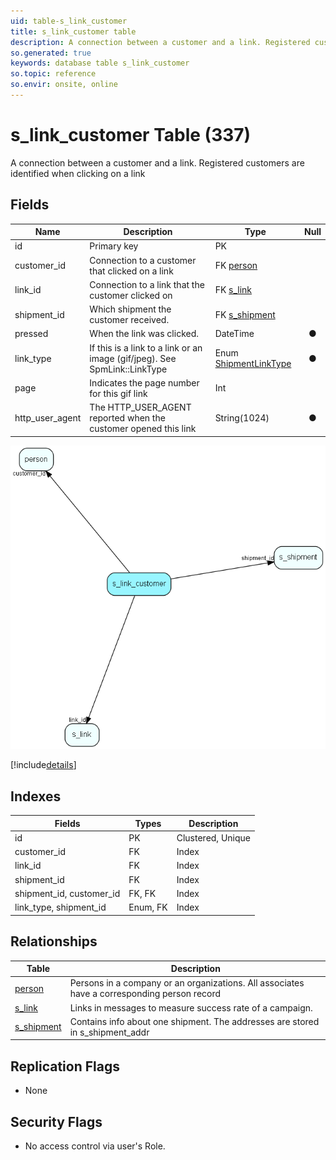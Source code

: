 ```yaml
---
uid: table-s_link_customer
title: s_link_customer table
description: A connection between a customer and a link. Registered customers are identified when clicking on a link
so.generated: true
keywords: database table s_link_customer
so.topic: reference
so.envir: onsite, online
---
```


# s\_link\_customer Table (337)

A connection between a customer and a link. Registered customers are identified when clicking on a link

## Fields

| Name | Description | Type | Null |
|------|-------------|------|:----:|
|id|Primary key|PK| |
|customer\_id|Connection to a customer that clicked on a link|FK [person](person.md)| |
|link\_id|Connection to a link that the customer clicked on|FK [s_link](s-link.md)| |
|shipment\_id|Which shipment the customer received.|FK [s_shipment](s-shipment.md)| |
|pressed|When the link was clicked.|DateTime|&#x25CF;|
|link\_type|If this is a link to a link or an image (gif/jpeg). See SpmLink::LinkType|Enum [ShipmentLinkType](enums/shipmentlinktype.md)|&#x25CF;|
|page|Indicates the page number for this gif link|Int| |
|http\_user\_agent|The HTTP_USER_AGENT reported when the customer opened this link|String(1024)|&#x25CF;|


![s_link_customer table relationship diagram](./media/s_link_customer.png)

[!include[details](./includes/s-link-customer.md)]

## Indexes

| Fields | Types | Description |
|--------|-------|-------------|
|id |PK |Clustered, Unique |
|customer\_id |FK |Index |
|link\_id |FK |Index |
|shipment\_id |FK |Index |
|shipment\_id, customer\_id |FK, FK |Index |
|link\_type, shipment\_id |Enum, FK |Index |

## Relationships

| Table|  Description |
|------|-------------|
|[person](person.md)  |Persons in a company or an organizations. All associates have a corresponding person record |
|[s\_link](s-link.md)  |Links in messages to measure success rate of a campaign. |
|[s\_shipment](s-shipment.md)  |Contains info about one shipment. The addresses are stored in s_shipment_addr |


## Replication Flags

* None

## Security Flags

* No access control via user's Role.

